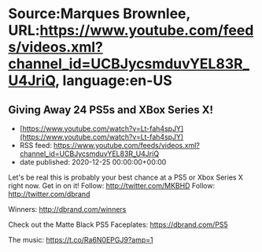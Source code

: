 # Source:Marques Brownlee, URL:https://www.youtube.com/feeds/videos.xml?channel_id=UCBJycsmduvYEL83R_U4JriQ, language:en-US

## Giving Away 24 PS5s and XBox Series X!
 - [https://www.youtube.com/watch?v=Lt-fah4spJY](https://www.youtube.com/watch?v=Lt-fah4spJY)
 - RSS feed: https://www.youtube.com/feeds/videos.xml?channel_id=UCBJycsmduvYEL83R_U4JriQ
 - date published: 2020-12-25 00:00:00+00:00

Let's be real this is probably your best chance at a PS5 or Xbox Series X right now. Get in on it!
Follow: http://twitter.com/MKBHD
Follow: http://twitter.com/dbrand

Winners: http://dbrand.com/winners

Check out the Matte Black PS5 Faceplates: https://dbrand.com/PS5

The music: https://t.co/Ra6N0EPGJ9?amp=1

